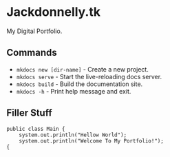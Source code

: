 # Jackdonnelly.tk

My Digital Portfolio.

## Commands

* `mkdocs new [dir-name]` - Create a new project.
* `mkdocs serve` - Start the live-reloading docs server.
* `mkdocs build` - Build the documentation site.
* `mkdocs -h` - Print help message and exit.

## Filler Stuff

    public class Main {
        system.out.println("Hellow World");
        system.out.println("Welcome To My Portfolio!");
    {